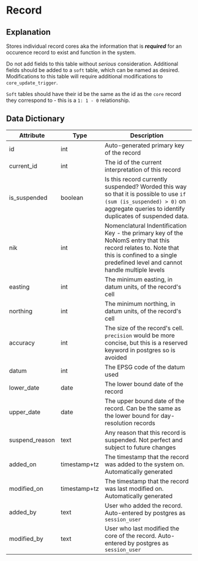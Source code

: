 # Record

## Explanation
Stores individual record cores aka the information that is ***required*** for an occurence record to exist and function in the system.

Do not add fields to this table without *serious* consideration. Additional fields should be added to a `soft` table, which can be named as desired. Modifications to this table will require additional modifications to `core_update_trigger`.

`Soft` tables should have their id be the same as the id as the `core` record they correspond to - this is a `1: 1 - 0` relationship.


## Data Dictionary
|Attribute|Type|Description|
|---------|----|-----------|
|id|int|Auto-generated primary key of the record|
|current_id|int|The id of the current interpretation of this record|
|is_suspended|boolean|Is this record currently suspended? Worded this way so that it is possible to use `if (sum (is_suspended) > 0)`  on aggregate queries to identify duplicates of suspended data.|
|nik|int|Nomenclatural Indentification Key - the primary key of the NoNomS entry that this record relates to. Note that this is confined to a single predefined level and cannot handle multiple levels|
|easting|int|The minimum easting, in datum units, of the record's cell|
|northing|int|The minimum northing, in datum units, of the record's cell|
|accuracy|int|The size of the record's cell. `precision` would be more concise, but this is a reserved keyword in postgres so is avoided|
|datum|int|The EPSG code of the datum used|
|lower_date|date|The lower bound date of the record|
|upper_date|date|The upper bound date of the record. Can be the same as the lower bound for day-resolution records|
|suspend_reason|text|Any reason that this record is suspended. Not perfect and subject to future changes|
|added_on|timestamp+tz|The timestamp that the record was added to the system on. Automatically generated|
|modified_on|timestamp+tz|The timestamp that the record was last modified on. Automatically generated|
|added_by|text|User who added the record. Auto-entered by postgres as `session_user`|
|modified_by|text|User who last modified the core of the record. Auto-entered by postgres as `session_user`|